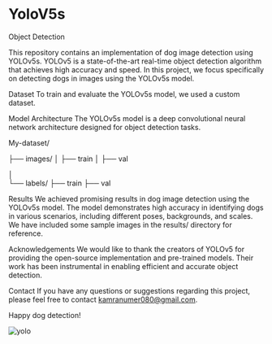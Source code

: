 # YoloV5s
Object Detection


This repository contains an implementation of dog image detection using YOLOv5s. YOLOv5 is a state-of-the-art real-time object detection algorithm that achieves high accuracy and speed. In this project, we focus specifically on detecting dogs in images using the YOLOv5s model.

Dataset
To train and evaluate the YOLOv5s model, we used a custom dataset.

Model Architecture
The YOLOv5s model is a deep convolutional neural network architecture designed for object detection tasks.


My-dataset/


  ├── images/
  │   ├── train
  │   ├── val


  
  │   
  └── labels/
      ├── train
      ├── val
      
     
Results
We achieved promising results in dog image detection using the YOLOv5s model. The model demonstrates high accuracy in identifying dogs in various scenarios, including different poses, backgrounds, and scales. We have included some sample images in the results/ directory for reference.


Acknowledgements
We would like to thank the creators of YOLOv5 for providing the open-source implementation and pre-trained models. Their work has been instrumental in enabling efficient and accurate object detection.

Contact
If you have any questions or suggestions regarding this project, please feel free to contact kamranumer080@gmail.com.

Happy dog detection!




![yolo](https://github.com/KamranUmer/YoloV5s/assets/86089489/59b36998-d35d-42e8-9dec-7c22593ce7cf)

